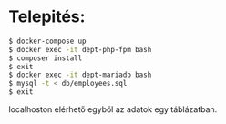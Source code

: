 # Telepités:
```sh
$ docker-compose up
$ docker exec -it dept-php-fpm bash 
$ composer install
$ exit
$ docker exec -it dept-mariadb bash
$ mysql -t < db/employees.sql
$ exit
```
localhoston elérhető egyből az adatok egy táblázatban.